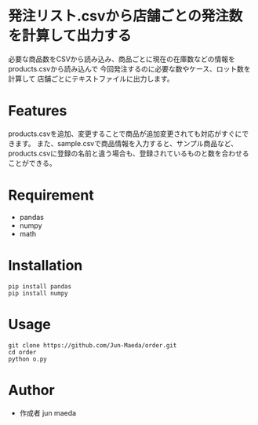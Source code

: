 # 発注リスト.csvから店舗ごとの発注数を計算して出力する
必要な商品数をCSVから読み込み、商品ごとに現在の在庫数などの情報をproducts.csvから読み込んで
今回発注するのに必要な数やケース、ロット数を計算して
店舗ごとにテキストファイルに出力します。


# Features
products.csvを追加、変更することで商品が追加変更されても対応がすぐにできます。
また、sample.csvで商品情報を入力すると、サンプル商品など、products.csvに登録の名前と違う場合も、登録されているものと数を合わせることができる。
# Requirement
* pandas
* numpy
* math
# Installation
```
pip install pandas
pip install numpy
```
# Usage
```
git clone https://github.com/Jun-Maeda/order.git
cd order
python o.py
```

# Author
* 作成者 jun maeda
